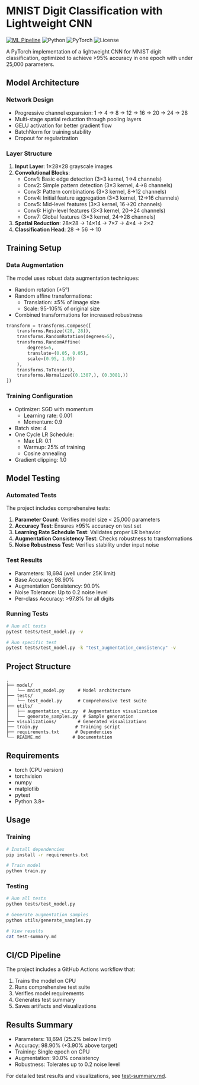 # MNIST Digit Classification with Lightweight CNN

[![ML Pipeline](https://github.com/SajeevNairS/sajsession5/actions/workflows/ml_pipeline.yml/badge.svg)](https://github.com/SajeevNairS/sajsession5/actions/workflows/ml_pipeline.yml)
![Python](https://img.shields.io/badge/python-3.8-blue.svg)
![PyTorch](https://img.shields.io/badge/PyTorch-2.0-red.svg)
![License](https://img.shields.io/badge/license-MIT-green.svg)

A PyTorch implementation of a lightweight CNN for MNIST digit classification, optimized to achieve >95% accuracy in one epoch with under 25,000 parameters.

## Model Architecture

### Network Design
- Progressive channel expansion: 1 → 4 → 8 → 12 → 16 → 20 → 24 → 28
- Multi-stage spatial reduction through pooling layers
- GELU activation for better gradient flow
- BatchNorm for training stability
- Dropout for regularization

### Layer Structure
1. **Input Layer**: 1×28×28 grayscale images
2. **Convolutional Blocks**:
   - Conv1: Basic edge detection (3×3 kernel, 1→4 channels)
   - Conv2: Simple pattern detection (3×3 kernel, 4→8 channels)
   - Conv3: Pattern combinations (3×3 kernel, 8→12 channels)
   - Conv4: Initial feature aggregation (3×3 kernel, 12→16 channels)
   - Conv5: Mid-level features (3×3 kernel, 16→20 channels)
   - Conv6: High-level features (3×3 kernel, 20→24 channels)
   - Conv7: Global features (3×3 kernel, 24→28 channels)
3. **Spatial Reduction**: 28×28 → 14×14 → 7×7 → 4×4 → 2×2
4. **Classification Head**: 28 → 56 → 10

## Training Setup

### Data Augmentation
The model uses robust data augmentation techniques:
- Random rotation (±5°)
- Random affine transformations:
  * Translation: ±5% of image size
  * Scale: 95-105% of original size
- Combined transformations for increased robustness

```python
transform = transforms.Compose([
    transforms.Resize((28, 28)),
    transforms.RandomRotation(degrees=5),
    transforms.RandomAffine(
        degrees=5,
        translate=(0.05, 0.05),
        scale=(0.95, 1.05)
    ),
    transforms.ToTensor(),
    transforms.Normalize((0.1307,), (0.3081,))
])
```

### Training Configuration
- Optimizer: SGD with momentum
  * Learning rate: 0.001
  * Momentum: 0.9
- Batch size: 4
- One Cycle LR Schedule:
  * Max LR: 0.1
  * Warmup: 25% of training
  * Cosine annealing
- Gradient clipping: 1.0

## Model Testing

### Automated Tests
The project includes comprehensive tests:
1. **Parameter Count**: Verifies model size < 25,000 parameters
2. **Accuracy Test**: Ensures ≥95% accuracy on test set
3. **Learning Rate Schedule Test**: Validates proper LR behavior
4. **Augmentation Consistency Test**: Checks robustness to transformations
5. **Noise Robustness Test**: Verifies stability under input noise

### Test Results
- Parameters: 18,694 (well under 25K limit)
- Base Accuracy: 98.90%
- Augmentation Consistency: 90.0%
- Noise Tolerance: Up to 0.2 noise level
- Per-class Accuracy: >97.8% for all digits

### Running Tests
```bash
# Run all tests
pytest tests/test_model.py -v

# Run specific test
pytest tests/test_model.py -k "test_augmentation_consistency" -v
```

## Project Structure
```
.
├── model/
│   └── mnist_model.py     # Model architecture
├── tests/
│   └── test_model.py      # Comprehensive test suite
├── utils/
│   ├── augmentation_viz.py  # Augmentation visualization
│   └── generate_samples.py  # Sample generation
├── visualizations/        # Generated visualizations
├── train.py              # Training script
├── requirements.txt      # Dependencies
└── README.md            # Documentation
```

## Requirements
- torch (CPU version)
- torchvision
- numpy
- matplotlib
- pytest
- Python 3.8+

## Usage

### Training
```bash
# Install dependencies
pip install -r requirements.txt

# Train model
python train.py
```

### Testing
```bash
# Run all tests
python tests/test_model.py

# Generate augmentation samples
python utils/generate_samples.py

# View results
cat test-summary.md
```

## CI/CD Pipeline
The project includes a GitHub Actions workflow that:
1. Trains the model on CPU
2. Runs comprehensive test suite
3. Verifies model requirements
4. Generates test summary
5. Saves artifacts and visualizations

## Results Summary
- Parameters: 18,694 (25.2% below limit)
- Accuracy: 98.90% (+3.90% above target)
- Training: Single epoch on CPU
- Augmentation: 90.0% consistency
- Robustness: Tolerates up to 0.2 noise level

For detailed test results and visualizations, see [test-summary.md](test-summary.md).



